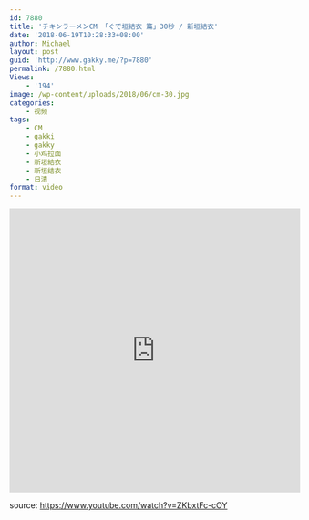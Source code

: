 ```yaml
---
id: 7880
title: 'チキンラーメンCM 「ぐで垣結衣 篇」30秒 / 新垣結衣'
date: '2018-06-19T10:28:33+08:00'
author: Michael
layout: post
guid: 'http://www.gakky.me/?p=7880'
permalink: /7880.html
Views:
    - '194'
image: /wp-content/uploads/2018/06/cm-30.jpg
categories:
    - 视频
tags:
    - CM
    - gakki
    - gakky
    - 小鸡拉面
    - 新垣結衣
    - 新垣结衣
    - 日清
format: video
---
```


<iframe allowfullscreen="allowfullscreen" frameborder="0" height="498" loading="lazy" src="http://player.youku.com/embed/XMzY3MzIxMDU2OA==" width="510"></iframe>

source: <https://www.youtube.com/watch?v=ZKbxtFc-cOY>